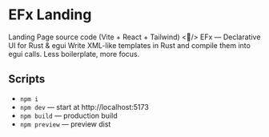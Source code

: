 # EFx Landing

Landing Page source code (Vite + React + Tailwind)
<🦀/> EFx — Declarative UI for Rust & egui
Write XML-like templates in Rust and compile them into egui calls. Less boilerplate, more focus.

## Scripts
- `npm i`
- `npm dev` — start at http://localhost:5173
- `npm build` — production build
- `npm preview` — preview dist

